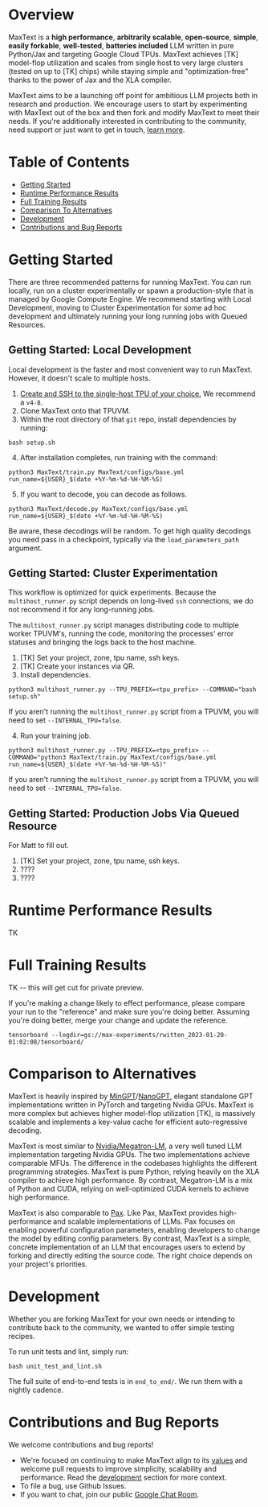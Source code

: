 # Overview

MaxText is a **high performance**, **arbitrarily scalable**, **open-source**, **simple**, **easily forkable**, **well-tested**, **batteries included** LLM written in pure Python/Jax and targeting Google Cloud TPUs. MaxText achieves [TK] model-flop utilization and scales from single host to very large clusters (tested on up to [TK] chips) while staying simple and "optimization-free" thanks to the power of Jax and the XLA compiler.

MaxText aims to be a launching off point for ambitious LLM projects both in research and production. We encourage users to start by experimenting with MaxText out of the box and then fork and modify MaxText to meet their needs. If you're additionally interested in contributing to the community, need support or just want to get in touch, [learn more](#contributions-and-bug-reports).

# Table of Contents

* [Getting Started](#getting-started)
* [Runtime Performance Results](#runtime-performance-results)
* [Full Training Results](#full-training-results)
* [Comparison To Alternatives](#comparison-to-alternatives)
* [Development](#development)
* [Contributions and Bug Reports](#contributions-and-bug-reports)

# Getting Started

There are three recommended patterns for running MaxText. You can run locally, run on a cluster experimentally or spawn a production-style that is managed by Google Compute Engine. We recommend starting with Local Development, moving to Cluster Experimentation for some ad hoc development and ultimately running your long running jobs with Queued Resources.

## Getting Started: Local Development

Local development is the faster and most convenient way to run MaxText. However, it doesn't scale to multiple hosts.

1. [Create and SSH to the single-host TPU of your choice.](https://cloud.google.com/tpu/docs/users-guide-tpu-vm#creating_a_cloud_tpu_vm_with_gcloud) We recommend a `v4-8`.
2. Clone MaxText onto that TPUVM.
3. Within the root directory of that `git` repo, install dependencies by running:
```
bash setup.sh
```
4. After installation completes, run training with the command:
```
python3 MaxText/train.py MaxText/configs/base.yml run_name=${USER}_$(date +%Y-%m-%d-%H-%M-%S)
```

5. If you want to decode, you can decode as follows.
```
python3 MaxText/decode.py MaxText/configs/base.yml run_name=${USER}_$(date +%Y-%m-%d-%H-%M-%S)
```
Be aware, these decodings will be random. To get high quality decodings you need pass in a checkpoint, typically via the `load_parameters_path` argument.

## Getting Started: Cluster Experimentation

This workflow is optimized for quick experiments. Because the `multihost_runner.py` script depends on long-lived `ssh` connections, we do not recommend it for any long-running jobs.

The `multihost_runner.py` script manages distributing code to multiple worker TPUVM's, running the code, monitoring the processes' error statuses and bringing the logs back to the host machine.

1. [TK] Set your project, zone, tpu name, ssh keys.
2. [TK] Create your instances via QR.
3. Install dependencies. 
```
python3 multihost_runner.py --TPU_PREFIX=<tpu_prefix> --COMMAND="bash setup.sh"
```
If you aren't running the `multihost_runner.py` script from a TPUVM, you will need to set `--INTERNAL_TPU=false`.

4. Run your training job.
```
python3 multihost_runner.py --TPU_PREFIX=<tpu_prefix> --COMMAND="python3 MaxText/train.py MaxText/configs/base.yml run_name=${USER}_$(date +%Y-%m-%d-%H-%M-%S)"
```
If you aren't running the `multihost_runner.py` script from a TPUVM, you will need to set `--INTERNAL_TPU=false`.

## Getting Started: Production Jobs Via Queued Resource
For Matt to fill out.
1. [TK] Set your project, zone, tpu name, ssh keys.
2. ????
3. ????

# Runtime Performance Results

TK

# Full Training Results

TK -- this will get cut for private preview.

If you're making a change likely to effect performance, please compare your run to the "reference" and make sure you're
doing better. Assuming you're doing better, merge your change and update the reference.
```
tensorboard --logdir=gs://max-experiments/rwitten_2023-01-20-01:02:08/tensorboard/
```

# Comparison to Alternatives

MaxText is heavily inspired by [MinGPT](https://github.com/karpathy/minGPT)/[NanoGPT](https://github.com/karpathy/nanoGPT), elegant standalone GPT implementations written in PyTorch and targeting Nvidia GPUs. MaxText is more complex but achieves higher model-flop utilization [TK], is massively scalable and implements a key-value cache for efficient auto-regressive decoding.

MaxText is most similar to [Nvidia/Megatron-LM](https://github.com/NVIDIA/Megatron-LM), a very well tuned LLM implementation targeting Nvidia GPUs. The two implementations achieve comparable MFUs. The difference in the codebases highlights the different programming strategies. MaxText is pure Python, relying heavily on the XLA compiler to achieve high performance. By contrast, Megatron-LM is a mix of Python and CUDA, relying on well-optimized CUDA kernels to achieve high performance.

MaxText is also comparable to [Pax](https://github.com/google/paxml). Like Pax, MaxText provides high-performance and scalable implementations of LLMs. Pax focuses on enabling powerful configuration parameters, enabling developers to change the model by editing config parameters. By contrast, MaxText is a simple, concrete implementation of an LLM that encourages users to extend by forking and directly editing the source code. The right choice depends on your project's priorities.

# Development

Whether you are forking MaxText for your own needs or intending to contribute back to the community, we wanted to offer simple testing recipes.

To run unit tests and lint, simply run:
```
bash unit_test_and_lint.sh
```

The full suite of end-to-end tests is in `end_to_end/`. We run them with a nightly cadence.

# Contributions and Bug Reports

We welcome contributions and bug reports!
* We're focused on continuing to make MaxText align to its [values](#overview) and welcome pull requests to improve simplicity, scalability and performance. Read the [development](#development) section for more context.
* To file a bug, use Github Issues.
* If you want to chat, join our public [Google Chat Room](TK).


